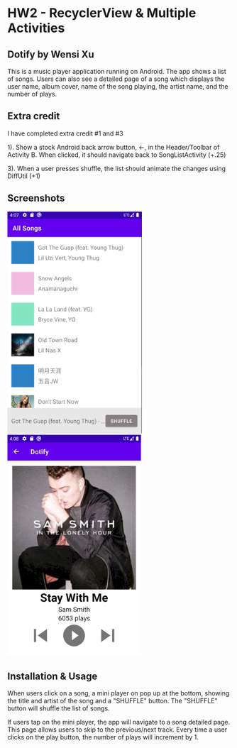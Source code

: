 # HW2 - RecyclerView & Multiple Activities

## Dotify by Wensi Xu

This is a music player application running on Android. The app shows a list of songs. Users can also see a detailed page of a song which displays the user name, album cover, name of the song playing, the artist name, and the number of plays. 

## Extra credit
I have completed extra credit #1 and #3

1). Show a stock Android back arrow button, ←, in the Header/Toolbar of Activity B. When clicked, it
should navigate back to SongListActivity (+.25)

3). When a user presses shuffle, the list should animate the changes using DiffUtil (+1)

## Screenshots

<img src="screenshots/songList.png" alt="Screenshot of app running" height="500" />

<img src="screenshots/songDetail.png" alt="Screenshot of app running" height="500" />

## Installation & Usage
When users click on a song, a mini player on pop up at the bottom, showing the title and artist of the song and a "SHUFFLE" button. The "SHUFFLE" button will shuffle the list of songs.

If users tap on the mini player, the app will navigate to a song detailed page. This page allows users to skip to the previous/next track. Every time a user clicks on the play button, the number of plays will increment by 1.